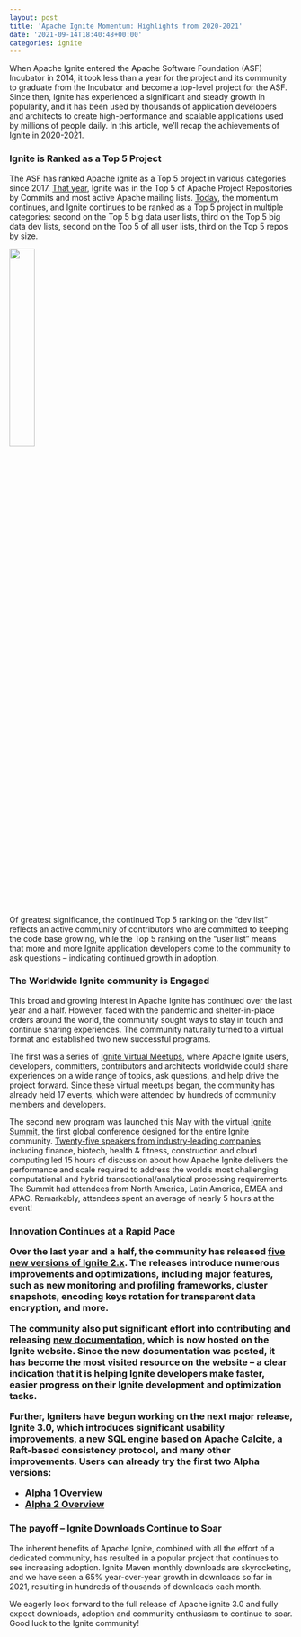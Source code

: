 ```yaml
---
layout: post
title: 'Apache Ignite Momentum: Highlights from 2020-2021'
date: '2021-09-14T18:40:48+00:00'
categories: ignite
---
```

When Apache Ignite entered the Apache Software Foundation (ASF) Incubator in 2014, it took less than a year for the project and its community to graduate from the Incubator and become a top-level project for the ASF. Since then, Ignite has experienced a significant and steady growth in popularity, and it has been used by thousands of application developers and architects to create high-performance and scalable applications used by millions of people daily. In this article, we’ll recap the achievements of Ignite in 2020-2021.

<h3>
Ignite is Ranked as a Top 5 Project
</h3>

The ASF has ranked Apache ignite as a Top 5 project in various categories since 2017. <a href="https://blogs.apache.org/foundation/entry/apache-in-2017-by-the" target="_blank">That year</a>, Ignite was in the Top 5 of Apache Project Repositories by Commits and most active Apache mailing lists. <a href="https://www.apache.org/foundation/docs/FY2021AnnualReport.pdf" target="_blank">Today</a>, the momentum continues, and Ignite continues to be ranked as a Top 5 project in multiple categories:  second on the Top 5 big data user lists, third on the Top 5 big data dev lists, second on the Top 5 of all user lists, third on the Top 5 repos by size.

<a href="https://blogs.apache.org/ignite/mediaresource/463ae37d-866d-4c15-8ebf-6b88499daa81"><img src="https://blogs.apache.org/ignite/mediaresource/463ae37d-866d-4c15-8ebf-6b88499daa81" width="30%"/></a>

Of greatest significance, the continued Top 5 ranking on the “dev list” reflects an active community of contributors who are committed to keeping the code base growing, while the Top 5 ranking on the “user list” means that more and more Ignite application developers come to the community to ask questions – indicating continued growth in adoption.

<h3>The Worldwide Ignite community is Engaged</h3>

This broad and growing interest in Apache Ignite has continued over the last year and a half. However, faced with the pandemic and shelter-in-place orders around the world, the community sought ways to stay in touch and continue sharing experiences. The community naturally turned to a virtual format and established two new successful programs.

The first was a series of <a href="https://www.meetup.com/Apache-Ignite-Virtual-Meetup/events/past/" target="_blank">Ignite Virtual Meetups</a>, where Apache Ignite users, developers, committers, contributors and architects worldwide could share experiences on a wide range of topics, ask questions, and help drive the project forward. Since these virtual meetups began, the community has already held 17 events, which were attended by hundreds of community members and developers. 

The second new program was launched this May with the virtual <a href="https://ignite-summit.org/2021/" target="_blank">Ignite Summit</a>, the first global conference designed for the entire Ignite community. <a href="https://www.youtube.com/playlist?list=PLMc7NR20hA-KF8c_hVICKpzKnWkjzfC2V" target="_blank">Twenty-five speakers from industry-leading companies</a> including finance, biotech, health & fitness, construction and cloud computing led 15 hours of discussion about how Apache Ignite delivers the performance and scale required to address the world’s most challenging computational and hybrid transactional/analytical processing requirements. The Summit had attendees from North America, Latin America, EMEA and APAC. Remarkably, attendees spent an average of nearly 5 hours at the event!

<h3>Innovation Continues at a Rapid Pace</a>

Over the last year and a half, the community has released <a href="https://ignite.apache.org/download.cgi" target="_blank">five new versions of Ignite 2.x</a>. The releases introduce numerous improvements and optimizations, including major features, such as new monitoring and profiling frameworks, cluster snapshots, encoding keys rotation for transparent data encryption, and more. 

The community also put significant effort into contributing and releasing <a href="https://ignite.apache.org/docs/" target="_blank">new documentation</a>, which is now hosted on the Ignite website. Since the new documentation was posted, it has become the most visited resource on the website – a clear indication that it is helping Ignite developers make faster, easier progress on their Ignite development and optimization tasks.

Further, Igniters have begun working on the next major release, Ignite 3.0, which introduces significant usability improvements, a new SQL engine based on Apache Calcite, a Raft-based consistency protocol, and many other improvements. Users can already try the first two Alpha versions:
<ul>
<li><a href="https://www.gridgain.com/resources/blog/ignite-3-alpha-sneak-peek-future-apache-ignite" target="_blank">Alpha 1 Overview</a></li>
<li><a href="https://www.gridgain.com/resources/blog/just-released-apache-ignite-3-alpha-2" target="_blank">Alpha 2 Overview</a></li>
</ul>

<h3>The payoff – Ignite Downloads Continue to Soar</h3>

The inherent benefits of Apache Ignite, combined with all the effort of a dedicated community, has resulted in a popular project that continues to see increasing adoption. Ignite Maven monthly downloads are skyrocketing, and we have seen a 65% year-over-year growth in downloads so far in 2021, resulting in hundreds of thousands of downloads each month. 

We eagerly look forward to the full release of Apache ignite 3.0 and fully expect downloads, adoption and community enthusiasm to continue to soar. Good luck to the Ignite community!
